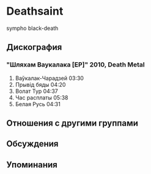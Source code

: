 # Deathsaint

sympho black-death

## Дискография

### "Шляхам Ваукалака [EP]" 2010, Death Metal

1. Ваўкалак-Чарадзей 03:30  
2. Прывід бяды 04:20  
3. Волат Тур 04:37  
4. Час расплаты 05:38  
5. Белая Русь 04:31 


## Отношения с другими группами


## Обсуждения


## Упоминания

